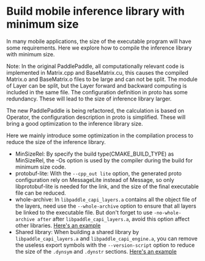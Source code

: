 # Build mobile inference library with minimum size

In many mobile applications, the size of the executable program will have some requirements.
Here we explore how to compile the inference library with minimum size.

Note:
In the original PaddlePaddle, all computationally relevant code is implemented in Matrix.cpp and BaseMatrix.cu, 
this causes the compiled Matrix.o and BaseMatrix.o files to be large and can not be split.
The module of Layer can be split, but the Layer forward and backward computing is included in the same file.
The configuration definition in proto has some redundancy. These will lead to the size of inference library larger.

The new PaddlePaddle is being refactored, the calculation is based on Operator, the configuration description in proto is simplified.
These will bring a good optimization to the inference library size.

Here we mainly introduce some optimization in the compilation process to reduce the size of the inference library.

- MinSizeRel: By specify the build type(CMAKE_BUILD_TYPE) as MinSizeRel, the -Os option is used by the compiler during the build for minimum size code.
- protobuf-lite: With the `--cpp_out lite` option, the generated proto configuration rely on MessageLite instead of Message,
so only libprotobuf-lite is needed for the link, and the size of the final executable file can be reduced.
- whole-archive: In `libpaddle_capi_layers.a` contains all the object file of the layers, need use the `--whole-archive` option to ensure that all layers be linked to the executable file.
But don't forget to use `-no-whole-archive after` after `libpaddle_capi_layers.a`, avoid this option affect other libraries.
[Here's an example](https://github.com/PaddlePaddle/Mobile/blob/develop/benchmark/tool/C/CMakeLists.txt#L41)
- Shared library: When building a shared library by `libpaddle_capi_layers.a` and `libpaddle_capi_engine.a`,
you can remove the useless export symbols with the `--version-script` option to reduce the size of the `.dynsym` and `.dynstr` sections.
[Here's an example](https://github.com/PaddlePaddle/Paddle/blob/develop/paddle/capi/CMakeLists.txt#L61)

